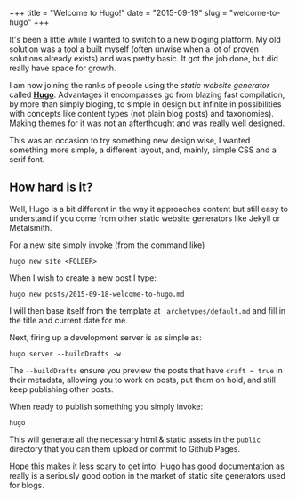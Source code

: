 +++
title = "Welcome to Hugo!"
date = "2015-09-19"
slug = "welcome-to-hugo"
+++

It's been a little while I wanted to switch to a new bloging platform. My old
solution was a tool a built myself (often unwise when a lot of proven solutions 
already exists) and was pretty basic. It got the job done, but did really have
space for growth.

I am now joining the ranks of people using the _static website generator_ called
**[Hugo](http://gohugo.io)**. Advantages it encompasses go from blazing fast
compilation, by more than simply bloging, to simple in design but infinite in
possibilities with concepts like content types (not plain blog posts) and taxonomies).
Making themes for it was not an afterthought and was really well designed.

This was an occasion to try something new design wise, I wanted something more
simple, a different layout, and, mainly, simple CSS and a serif font.

## How hard is it?

Well, Hugo is a bit different in the way it approaches content but still easy to
understand if you come from other static website generators like Jekyll or Metalsmith.

For a new site simply invoke (from the command like)

    hugo new site <FOLDER>

When I wish to create a new post I type:

    hugo new posts/2015-09-18-welcome-to-hugo.md

I will then base itself from the template at `_archetypes/default.md` and fill
in the title and current date for me.

Next, firing up a development server is as simple as:

    hugo server --buildDrafts -w

The `--buildDrafts` ensure you preview the posts that have `draft = true` in their
metadata, allowing you to work on posts, put them on hold, and still keep publishing
other posts.

When ready to publish something you simply invoke:

    hugo

This will generate all the necessary html & static assets in the `public` directory
that you can them upload or commit to Github Pages.

Hope this makes it less scary to get into! Hugo has good documentation as really
is a seriously good option in the market of static site generators used for blogs.
